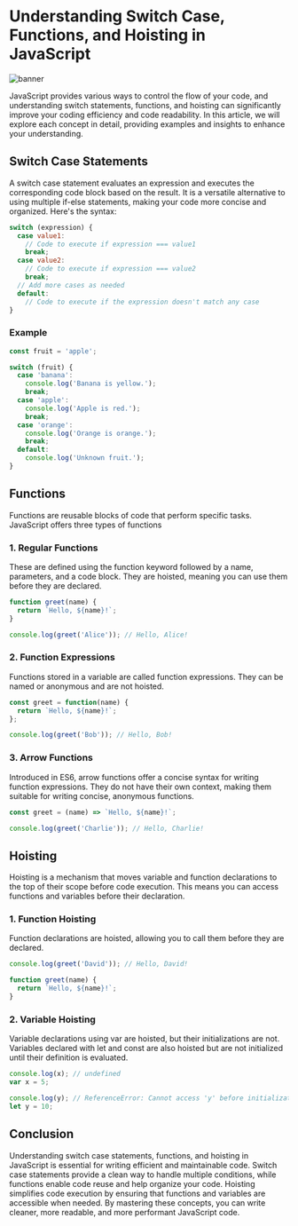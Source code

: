 # Understanding Switch Case, Functions, and Hoisting in JavaScript
![banner](https://github.com/team-IGORAZA/react-medium-blogs/assets/69946307/5604c231-cad3-42ac-9c29-9d23493008f7)

JavaScript provides various ways to control the flow of your code, and understanding switch statements, functions, and hoisting can significantly improve your coding efficiency and code readability. In this article, we will explore each concept in detail, providing examples and insights to enhance your understanding.

## Switch Case Statements

A switch case statement evaluates an expression and executes the corresponding code block based on the result. It is a versatile alternative to using multiple if-else statements, making your code more concise and organized. Here's the syntax:

```javascript
switch (expression) {
  case value1:
    // Code to execute if expression === value1
    break;
  case value2:
    // Code to execute if expression === value2
    break;
  // Add more cases as needed
  default:
    // Code to execute if the expression doesn't match any case
}
```

### Example
```javascript
const fruit = 'apple';

switch (fruit) {
  case 'banana':
    console.log('Banana is yellow.');
    break;
  case 'apple':
    console.log('Apple is red.');
    break;
  case 'orange':
    console.log('Orange is orange.');
    break;
  default:
    console.log('Unknown fruit.');
}
```

## Functions
Functions are reusable blocks of code that perform specific tasks. JavaScript offers three types of functions


### 1. Regular Functions
These are defined using the function keyword followed by a name, parameters, and a code block. They are hoisted, meaning you can use them before they are declared.

```javascript
function greet(name) {
  return `Hello, ${name}!`;
}

console.log(greet('Alice')); // Hello, Alice!
```

### 2. Function Expressions
Functions stored in a variable are called function expressions. They can be named or anonymous and are not hoisted.

```javascript
const greet = function(name) {
  return `Hello, ${name}!`;
};

console.log(greet('Bob')); // Hello, Bob!
```

### 3. Arrow Functions
Introduced in ES6, arrow functions offer a concise syntax for writing function expressions. They do not have their own context, making them suitable for writing concise, anonymous functions.

```javascript
const greet = (name) => `Hello, ${name}!`;

console.log(greet('Charlie')); // Hello, Charlie!
```


## Hoisting
Hoisting is a mechanism that moves variable and function declarations to the top of their scope before code execution. This means you can access functions and variables before their declaration.

### 1. Function Hoisting
Function declarations are hoisted, allowing you to call them before they are declared.

```javascript
console.log(greet('David')); // Hello, David!

function greet(name) {
  return `Hello, ${name}!`;
}
```

### 2. Variable Hoisting
Variable declarations using var are hoisted, but their initializations are not. Variables declared with let and const are also hoisted but are not initialized until their definition is evaluated.

```javascript
console.log(x); // undefined
var x = 5;

console.log(y); // ReferenceError: Cannot access 'y' before initialization
let y = 10;
```

## Conclusion
Understanding switch case statements, functions, and hoisting in JavaScript is essential for writing efficient and maintainable code. Switch case statements provide a clean way to handle multiple conditions, while functions enable code reuse and help organize your code. Hoisting simplifies code execution by ensuring that functions and variables are accessible when needed. By mastering these concepts, you can write cleaner, more readable, and more performant JavaScript code.

